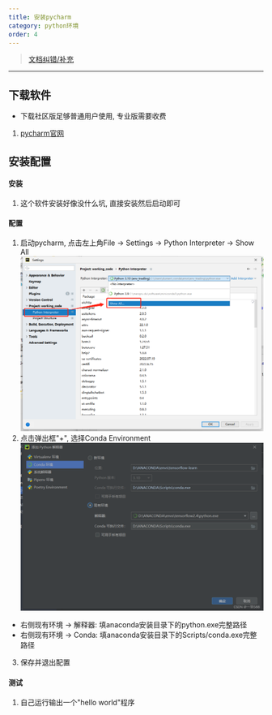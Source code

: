 ```yaml
---
title: 安装pycharm
category: python环境
order: 4
---
```


> [文档纠错/补充](https://github.com/dumengru/docs_codenotes/tree/master/docs/_docs)

---

## 下载软件 
- 下载社区版足够普通用户使用, 专业版需要收费

1. [pycharm官网](https://www.jetbrains.com/pycharm/download/#section=windows)

## 安装配置

#### 安装
1. 这个软件安装好像没什么坑, 直接安装然后启动即可

#### 配置
1. 启动pycharm, 点击左上角File -> Settings -> Python Interpreter -> Show All
![](../../images/202211211646.png)
2. 点击弹出框"+", 选择Conda Environment
![](../../images/202211211653.png)
- 右侧现有环境 -> 解释器: 填anaconda安装目录下的python.exe完整路径
- 右侧现有环境 -> Conda: 填anaconda安装目录下的Scripts/conda.exe完整路径
3. 保存并退出配置

#### 测试
1. 自己运行输出一个"hello world"程序
